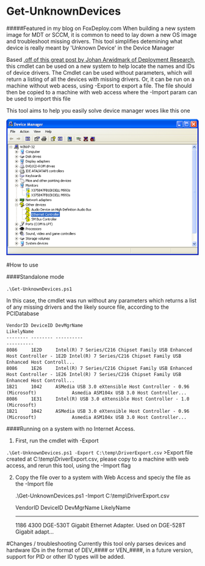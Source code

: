 # Get-UnknownDevices
#####Featured in my blog on FoxDeploy.com
When building a new system image for MDT or SCCM, it is common to need to lay down a new OS image and troubleshoot missing drivers.  This tool simplifies detemining what device is really meant by 'Unknown Device' in the Device Manager


Based [.off of this great post by Johan Arwidmark of Deployment Research](http://deploymentresearch.com/Research/Post/306/Back-to-basics-Finding-Lenovo-drivers-and-certify-hardware-control-freak-style), this cmdlet can be used on a new system to help locate the names and IDs of device drivers.  The Cmdlet can be used without parameters, which will return a listing of all the devices with missing drivers.  Or, it can be run on a machine without web acess, using -Export to export a file.  The file should then be copied to a machine with web access where the -Import param can be used to import this file

This tool aims to help you easily solve device manager woes like this one

![alt tag](https://github.com/1RedOne/Get-UnknownDevices/blob/master/img/unhappy_device_manager.png)

#How to use

####Standalone mode

`.\Get-UnknownDevices.ps1 `

In this case, the cmdlet was run without any parameters which returns a list of any missing drivers and the likely source file, according to the PCIDatabase

    VendorID DeviceID DevMgrName                                                                LikelyName                                                         
    -------- -------- ----------                                                                ----------                                                         
    8086     1E2D     Intel(R) 7 Series/C216 Chipset Family USB Enhanced Host Controller - 1E2D Intel(R) 7 Series/C216 Chipset Family USB Enhanced Host Controll...
    8086     1E26     Intel(R) 7 Series/C216 Chipset Family USB Enhanced Host Controller - 1E26 Intel(R) 7 Series/C216 Chipset Family USB Enhanced Host Controll...
    1B21     1042     ASMedia USB 3.0 eXtensible Host Controller - 0.96 (Microsoft)             Asmedia ASM104x USB 3.0 Host Controller...                         
    8086     1E31     Intel(R) USB 3.0 eXtensible Host Controller - 1.0 (Microsoft)                                                                                
    1B21     1042     ASMedia USB 3.0 eXtensible Host Controller - 0.96 (Microsoft)             Asmedia ASM104x USB 3.0 Host Controller...                         


####Running on a system with no Internet Access.

 1. First, run the cmdlet with -Export
 
   `.\Get-UnknownDevices.ps1 -Export C:\temp\DriverExport.csv`
    >Export file created at C:\temp\DriverExport.csv, please copy to a machine with web access, and rerun this tool, using the -Import flag

 2. Copy the file over to a system with Web Access and speciy the file as the -Import file
 
     .\Get-UnknownDevices.ps1 -Import C:\temp\DriverExport.csv

     VendorID DeviceID DevMgrName                         LikelyName                       
     -------- -------- ----------                         ----------                       
     1186     4300     DGE-530T Gigabit Ethernet Adapter. Used on DGE-528T Gigabit adapt...
    
    
#Changes / troubleshooting
Currently this tool only parses devices and hardware IDs in the format of DEV_#### or VEN_####, in a future version, support for PID or other ID types will be added.


